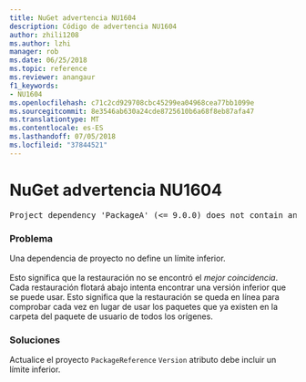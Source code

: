 ```yaml
---
title: NuGet advertencia NU1604
description: Código de advertencia NU1604
author: zhili1208
ms.author: lzhi
manager: rob
ms.date: 06/25/2018
ms.topic: reference
ms.reviewer: anangaur
f1_keywords:
- NU1604
ms.openlocfilehash: c71c2cd929708cbc45299ea04968cea77bb1099e
ms.sourcegitcommit: 8e3546ab630a24cde8725610b6a68f8eb87afa47
ms.translationtype: MT
ms.contentlocale: es-ES
ms.lasthandoff: 07/05/2018
ms.locfileid: "37844521"
---
```

# <a name="nuget-warning-nu1604"></a>NuGet advertencia NU1604

<pre>Project dependency 'PackageA' (&lt;= 9.0.0) does not contain an inclusive lower bound. Include a lower bound in the dependency version to ensure consistent restore results.</pre>

### <a name="issue"></a>Problema
Una dependencia de proyecto no define un límite inferior.<br/><br/>Esto significa que la restauración no se encontró el *mejor coincidencia*. Cada restauración flotará abajo intenta encontrar una versión inferior que se puede usar. Esto significa que la restauración se queda en línea para comprobar cada vez en lugar de usar los paquetes que ya existen en la carpeta del paquete de usuario de todos los orígenes.

### <a name="solution"></a>Soluciones
Actualice el proyecto `PackageReference` `Version` atributo debe incluir un límite inferior.
